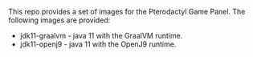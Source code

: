 This repo provides a set of images for the Pterodactyl Game Panel. The following images are provided:

- jdk11-graalvm - java 11 with the GraalVM runtime.
- jdk11-openj9 - java 11 with the OpenJ9 runtime.